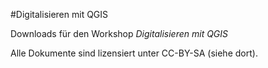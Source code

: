 #Digitalisieren mit QGIS

Downloads für den Workshop *Digitalisieren mit QGIS*

Alle Dokumente sind lizensiert unter CC-BY-SA (siehe dort).
